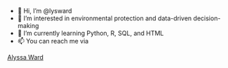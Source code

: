 - 👋 Hi, I’m @lysward
- 👀 I’m interested in environmental protection and data-driven decision-making
- 🌱 I’m currently learning Python, R, SQL, and HTML
- 📫 You can reach me via <script src="https://platform.linkedin.com/badges/js/profile.js" async defer type="text/javascript"></script>
<div class="badge-base LI-profile-badge" data-locale="en_US" data-size="medium" data-theme="dark" data-type="VERTICAL" data-vanity="alyssa-ward-a70882169" data-version="v1"><a class="badge-base__link LI-simple-link" href="https://www.linkedin.com/in/alyssa-ward-a70882169?trk=profile-badge">Alyssa Ward</a></div>
              

<!---
lysward/lysward is a ✨ special ✨ repository because its `README.md` (this file) appears on your GitHub profile.
You can click the Preview link to take a look at your changes.
--->
